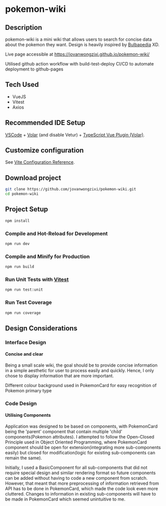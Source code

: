 # pokemon-wiki

## Description

pokemon-wiki is a mini wiki that allows users to search for concise data about the pokemon they want. Design is heavily inspired by [Bulbapedia](https://bulbapedia.bulbagarden.net/wiki/Main_Page) XD.

Live page accessible at https://jovanwongzixi.github.io/pokemon-wiki/

Utilised github action workflow with build-test-deploy CI/CD to automate deployment to github-pages
## Tech Used

- VueJS
- Vitest
- Axios

## Recommended IDE Setup

[VSCode](https://code.visualstudio.com/) + [Volar](https://marketplace.visualstudio.com/items?itemName=Vue.volar) (and disable Vetur) + [TypeScript Vue Plugin (Volar)](https://marketplace.visualstudio.com/items?itemName=Vue.vscode-typescript-vue-plugin).

## Customize configuration

See [Vite Configuration Reference](https://vitejs.dev/config/).


## Download project

```sh
git clone https://github.com/jovanwongzixi/pokemon-wiki.git
cd pokemon-wiki
```

## Project Setup

```sh
npm install
```

### Compile and Hot-Reload for Development

```sh
npm run dev
```

### Compile and Minify for Production

```sh
npm run build
```

### Run Unit Tests with [Vitest](https://vitest.dev/)

```sh
npm run test:unit
```

### Run Test Coverage
```sh
npm run coverage
```

## Design Considerations

### Interface Design

#### Concise and clear
Being a small scale wiki, the goal should be to provide concise information in a simple aesthetic for user to process easily and quickly. Hence, I only chose to display information that are more important.

Different colour background used in PokemonCard for easy recognition of Pokemon primary type

### Code Design

#### Utilising Components

Application was designed to be based on components, with PokemonCard being the 'parent' component that contain multiple 'child' components(Pokemon attributes). I attempted to follow the Open-Closed Principle used in Object Oriented Programming, where PokemonCard component should be open for extension(integrating more sub-components easily) but closed for modification(logic for existing sub-components can remain the same).

Initially, I used a BasicComponent for all sub-components that did not require special design and similar rendering format so future components can be added without having to code a new component from scratch. However, that meant that more preprocessing of information retrieved from API has to be done in PokemonCard, which made the code look even more cluttered. Changes to information in existing sub-components will have to be made in PokemonCard which seemed unintuitive to me.